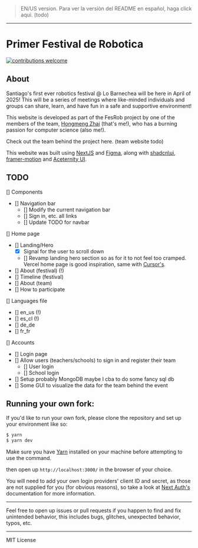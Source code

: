 > EN/US version. Para ver la versiòn del README en español, haga click aquì. (todo)

---

# Primer Festival de Robotica

[![contributions welcome](https://img.shields.io/badge/contributions-welcome-brightgreen.svg?style=flat)](https://github.com/Zhai90/festival-robotica/issues)

## About

Santiago's first ever robotics festival @ Lo Barnechea will be here in April of 2025! This will be a series of meetings where like-minded individuals and groups can share, learn, and have fun in a safe and supportive environment!

This website is developed as part of the FesRob project by one of the members of the team, [Hongmeng Zhai](https://github.com/Zhai90/) (that's me!), who has a burning passion for computer science (also me!).

Check out the team behind the project here. (team website todo)

This website was built using [NextJS](https://nextjs.org) and [Figma](https://figma.com), along with [shadcn\ui](https://ui.shadcn.com), [framer-motion](https://www.framer.com/motion/) and [Aceternity UI](https://ui.aceternity.com/).

## TODO
[] Components
- [] Navigation bar
  - [] Modify the current navigation bar
  - [] Sign in, etc. all links
  - [] Update TODO for navbar

[] Home page
- [] Landing/Hero
  - [X] Signal for the user to scroll down
  - [] Revamp landing hero section so as for it to not feel too cramped. Vercel home page is good inspiration, same with [Cursor's](https://cursor.sh).
- [] About (festival) (!)
- [] Timeline (festival)
- [] About (team)
- [] How to participate

[] Languages file
- [] en_us (!)
- [] es_cl (!)
- [] de_de
- [] fr_fr

[] Accounts
- [] Login page
- [] Allow users (teachers/schools) to sign in and register their team
  - [] User login
  - [] School login
- [] Setup probably MongoDB maybe I cba to do some fancy sql db
- [] Some GUI to visualize the data for the team behind the event


## Running your own fork:

If you'd like to run your own fork, please clone the repository and set up your environment like so: 

```sh
$ yarn
$ yarn dev
```

Make sure you have [Yarn](https://yarnpkg.com/) installed on your machine before attempting to use the command.

then open up `http://localhost:3000/` in the browser of your choice.

You will need to add your own login providers' client ID and secret, as those are not supplied for you (for obvious reasons), so take a look at [Next Auth's](https://next-auth.js.org/) documentation for more information.

---

Feel free to open up issues or pull requests if you happen to find and fix unintended behavior, this includes bugs, glitches, unexpected behavior, typos, etc.

---

MIT License
